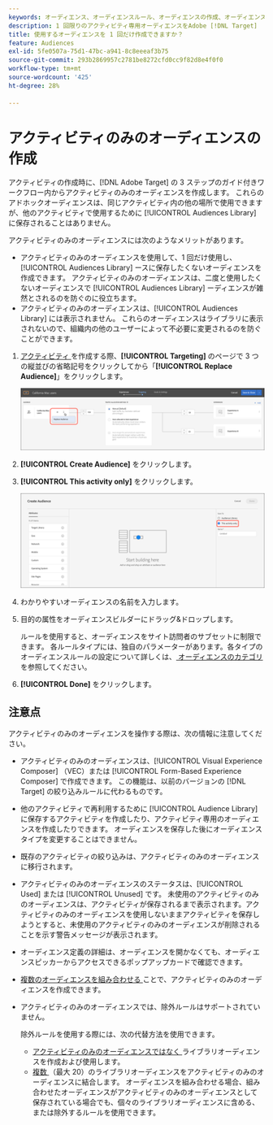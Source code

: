 ```yaml
---
keywords: オーディエンス、オーディエンスルール、オーディエンスの作成、オーディエンスの作成、アクティビティのみ、activity- only、アドホック
description: 1 回限りのアクティビティ専用オーディエンスをAdobe [!DNL Target]  作成する方法を説明します。
title: 使用するオーディエンスを 1 回だけ作成できますか？
feature: Audiences
exl-id: 5fe0507a-75d1-47bc-a941-8c8eeeaf3b75
source-git-commit: 293b2869957c2781be8272cfd0cc9f82d8e4f0f0
workflow-type: tm+mt
source-wordcount: '425'
ht-degree: 28%

---
```


# アクティビティのみのオーディエンスの作成

アクティビティの作成時に、[!DNL Adobe Target] の 3 ステップのガイド付きワークフロー内からアクティビティのみのオーディエンスを作成します。 これらのアドホックオーディエンスは、同じアクティビティ内の他の場所で使用できますが、他のアクティビティで使用するために [!UICONTROL Audiences Library] に保存されることはありません。

アクティビティのみのオーディエンスには次のようなメリットがあります。

* アクティビティのみのオーディエンスを使用して、1 回だけ使用し、[!UICONTROL Audiences Library] ースに保存したくないオーディエンスを作成できます。 アクティビティのみのオーディエンスは、二度と使用したくないオーディエンスで [!UICONTROL Audiences Library] ーディエンスが雑然とされるのを防ぐのに役立ちます。
* アクティビティのみのオーディエンスは、[!UICONTROL Audiences Library] には表示されません。 これらのオーディエンスはライブラリに表示されないので、組織内の他のユーザーによって不必要に変更されるのを防ぐことができます。

1. [ アクティビティ ](/help/main/c-activities/activities.md#concept_D317A95A1AB54674BA7AB65C7985BA03) を作成する際、**[!UICONTROL Targeting]** のページで 3 つの縦並びの省略記号をクリックしてから「**[!UICONTROL Replace Audience]**」をクリックします。

   ![ステップの結果](assets/edit_audience.png)

1. **[!UICONTROL Create Audience]** をクリックします。

1. **[!UICONTROL This activity only]** をクリックします。

   ![activity-only-aud 画像 ](assets/activity-only-aud.png)

1. わかりやすいオーディエンスの名前を入力します。
1. 目的の属性をオーディエンスビルダーにドラッグ&amp;ドロップします。

   ルールを使用すると、オーディエンスをサイト訪問者のサブセットに制限できます。 各ルールタイプには、独自のパラメーターがあります。各タイプのオーディエンスルールの設定について詳しくは、[ オーディエンスのカテゴリ ](/help/main/c-target/c-audiences/c-target-rules/target-rules.md#concept_E3A77E42F1644503A829B5107B20880D) を参照してください。

1. **[!UICONTROL Done]** をクリックします。

## 注意点

アクティビティのみのオーディエンスを操作する際は、次の情報に注意してください。

* アクティビティのみのオーディエンスは、[!UICONTROL Visual Experience Composer] （VEC）または [!UICONTROL Form-Based Experience Composer] で作成できます。 この機能は、以前のバージョンの [!DNL Target] の絞り込みルールに代わるものです。
* 他のアクティビティで再利用するために [!UICONTROL Audience Library] に保存するアクティビティを作成したり、アクティビティ専用のオーディエンスを作成したりできます。 オーディエンスを保存した後にオーディエンスタイプを変更することはできません。
* 既存のアクティビティの絞り込みは、アクティビティのみのオーディエンスに移行されます。
* アクティビティのみのオーディエンスのステータスは、[!UICONTROL Used] または [!UICONTROL Unused] です。 未使用のアクティビティのみのオーディエンスは、アクティビティが保存されるまで表示されます。アクティビティのみのオーディエンスを使用しないままアクティビティを保存しようとすると、未使用のアクティビティのみのオーディエンスが削除されることを示す警告メッセージが表示されます。
* オーディエンス定義の詳細は、オーディエンスを開かなくても、オーディエンスピッカーからアクセスできるポップアップカードで確認できます。
* [ 複数のオーディエンスを組み合わせる ](/help/main/c-target/combining-multiple-audiences.md#concept_A7386F1EA4394BD2AB72399C225981E5) ことで、アクティビティのみのオーディエンスを作成できます。
* アクティビティのみのオーディエンスでは、除外ルールはサポートされていません。

  除外ルールを使用する際には、次の代替方法を使用できます。

   * [ アクティビティのみのオーディエンスではなく ](/help/main/c-target/c-audiences/create-audience.md) ライブラリオーディエンスを作成および使用します。
   * [ 複数 ](/help/main/c-target/combining-multiple-audiences.md#concept_A7386F1EA4394BD2AB72399C225981E5) （最大 20）のライブラリオーディエンスをアクティビティのみのオーディエンスに結合します。 オーディエンスを組み合わせる場合、組み合わせたオーディエンスがアクティビティのみのオーディエンスとして保存されている場合でも、個々のライブラリオーディエンスに含める、または除外するルールを使用できます。
